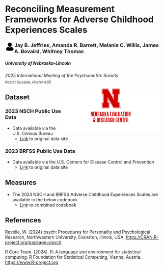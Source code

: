 # Reconciling Measurement Frameworks for Adverse Childhood Experiences Scales

### <img align="left" width="30" height="30" src="https://github.com/jjeffries13/APA_2023/blob/main/Images/4851855-200.png"> Jay B. Jeffries, Amanda R. Barrett, Melanie C. Willis, James A. Bovaird, Whitney Thomas 
<h5>University of Nebraska-Lincoln </h5> 

*2025 International Meeting of the Psychometric Society* <br>
<sub> *Poster Session, Poster #35* </sub> 

<img align = "right" src = "https://github.com/jjeffries13/classmaps_lpa/blob/main/Images/Nv_CEHS_NEAR_fullname_RGB.png" width="320" height="140">

## Dataset
### 2023 NSCH Public Use Data 
* Data available via the U.S. Census Bureau
  * [Link](https://www.census.gov/programs-surveys/nsch/data/datasets/nsch2023.html) to original data site
### 2023 BRFSS Public Use Data 
* Data available via the U.S. Centers for Disease Control and Prevention
  * [Link](https://www.cdc.gov/brfss/) to original data site
 
## Measures
* The 2023 NSCH and BRFSS Adverse Childhood Experiences Scales are available in the below codebook
  * [Link](https://github.com/jjeffries13/APA_2025/blob/main/codebook_IMPS.pdf) to combined codebook

## References
Revelle, W. (2024) psych: Procedures for Personality and Psychological Research, Northwestern University, Evanston, Illinois, USA, https://CRAN.R-project.org/package=psych 

R Core Team. (2024). R: A language and environment for statistical computing. R Foundation for Statistical Computing, Vienna, Austria. https://www.R-project.org

